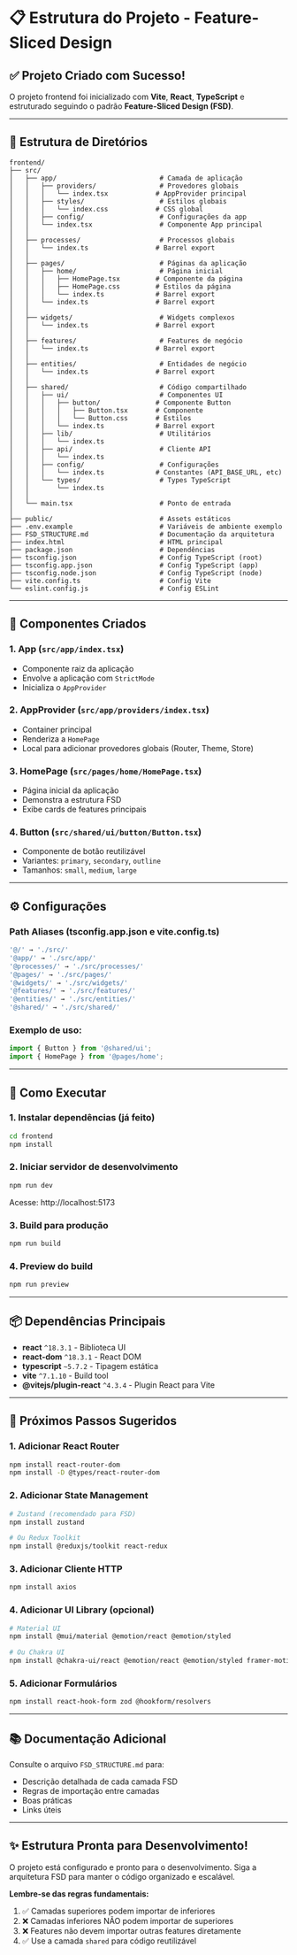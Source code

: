 # 📋 Estrutura do Projeto - Feature-Sliced Design

## ✅ Projeto Criado com Sucesso!

O projeto frontend foi inicializado com **Vite**, **React**, **TypeScript** e estruturado seguindo o padrão **Feature-Sliced Design (FSD)**.

---

## 📁 Estrutura de Diretórios

```
frontend/
├── src/
│   ├── app/                          # Camada de aplicação
│   │   ├── providers/                # Provedores globais
│   │   │   └── index.tsx            # AppProvider principal
│   │   ├── styles/                   # Estilos globais
│   │   │   └── index.css            # CSS global
│   │   ├── config/                   # Configurações da app
│   │   └── index.tsx                 # Componente App principal
│   │
│   ├── processes/                    # Processos globais
│   │   └── index.ts                 # Barrel export
│   │
│   ├── pages/                        # Páginas da aplicação
│   │   ├── home/                     # Página inicial
│   │   │   ├── HomePage.tsx         # Componente da página
│   │   │   ├── HomePage.css         # Estilos da página
│   │   │   └── index.ts             # Barrel export
│   │   └── index.ts                 # Barrel export
│   │
│   ├── widgets/                      # Widgets complexos
│   │   └── index.ts                 # Barrel export
│   │
│   ├── features/                     # Features de negócio
│   │   └── index.ts                 # Barrel export
│   │
│   ├── entities/                     # Entidades de negócio
│   │   └── index.ts                 # Barrel export
│   │
│   ├── shared/                       # Código compartilhado
│   │   ├── ui/                       # Componentes UI
│   │   │   ├── button/              # Componente Button
│   │   │   │   ├── Button.tsx       # Componente
│   │   │   │   └── Button.css       # Estilos
│   │   │   └── index.ts             # Barrel export
│   │   ├── lib/                      # Utilitários
│   │   │   └── index.ts
│   │   ├── api/                      # Cliente API
│   │   │   └── index.ts
│   │   ├── config/                   # Configurações
│   │   │   └── index.ts             # Constantes (API_BASE_URL, etc)
│   │   └── types/                    # Types TypeScript
│   │       └── index.ts
│   │
│   └── main.tsx                      # Ponto de entrada
│
├── public/                           # Assets estáticos
├── .env.example                      # Variáveis de ambiente exemplo
├── FSD_STRUCTURE.md                  # Documentação da arquitetura
├── index.html                        # HTML principal
├── package.json                      # Dependências
├── tsconfig.json                     # Config TypeScript (root)
├── tsconfig.app.json                 # Config TypeScript (app)
├── tsconfig.node.json                # Config TypeScript (node)
├── vite.config.ts                    # Config Vite
└── eslint.config.js                  # Config ESLint
```

---

## 🎯 Componentes Criados

### 1. **App** (`src/app/index.tsx`)
- Componente raiz da aplicação
- Envolve a aplicação com `StrictMode`
- Inicializa o `AppProvider`

### 2. **AppProvider** (`src/app/providers/index.tsx`)
- Container principal
- Renderiza a `HomePage`
- Local para adicionar provedores globais (Router, Theme, Store)

### 3. **HomePage** (`src/pages/home/HomePage.tsx`)
- Página inicial da aplicação
- Demonstra a estrutura FSD
- Exibe cards de features principais

### 4. **Button** (`src/shared/ui/button/Button.tsx`)
- Componente de botão reutilizável
- Variantes: `primary`, `secondary`, `outline`
- Tamanhos: `small`, `medium`, `large`

---

## ⚙️ Configurações

### Path Aliases (tsconfig.app.json e vite.config.ts)

```typescript
'@/' → './src/'
'@app/' → './src/app/'
'@processes/' → './src/processes/'
'@pages/' → './src/pages/'
'@widgets/' → './src/widgets/'
'@features/' → './src/features/'
'@entities/' → './src/entities/'
'@shared/' → './src/shared/'
```

### Exemplo de uso:
```typescript
import { Button } from '@shared/ui';
import { HomePage } from '@pages/home';
```

---

## 🚀 Como Executar

### 1. Instalar dependências (já feito)
```bash
cd frontend
npm install
```

### 2. Iniciar servidor de desenvolvimento
```bash
npm run dev
```
Acesse: http://localhost:5173

### 3. Build para produção
```bash
npm run build
```

### 4. Preview do build
```bash
npm run preview
```

---

## 📦 Dependências Principais

- **react** `^18.3.1` - Biblioteca UI
- **react-dom** `^18.3.1` - React DOM
- **typescript** `~5.7.2` - Tipagem estática
- **vite** `^7.1.10` - Build tool
- **@vitejs/plugin-react** `^4.3.4` - Plugin React para Vite

---

## 🎨 Próximos Passos Sugeridos

### 1. **Adicionar React Router**
```bash
npm install react-router-dom
npm install -D @types/react-router-dom
```

### 2. **Adicionar State Management**
```bash
# Zustand (recomendado para FSD)
npm install zustand

# Ou Redux Toolkit
npm install @reduxjs/toolkit react-redux
```

### 3. **Adicionar Cliente HTTP**
```bash
npm install axios
```

### 4. **Adicionar UI Library (opcional)**
```bash
# Material UI
npm install @mui/material @emotion/react @emotion/styled

# Ou Chakra UI
npm install @chakra-ui/react @emotion/react @emotion/styled framer-motion
```

### 5. **Adicionar Formulários**
```bash
npm install react-hook-form zod @hookform/resolvers
```

---

## 📚 Documentação Adicional

Consulte o arquivo `FSD_STRUCTURE.md` para:
- Descrição detalhada de cada camada FSD
- Regras de importação entre camadas
- Boas práticas
- Links úteis

---

## ✨ Estrutura Pronta para Desenvolvimento!

O projeto está configurado e pronto para o desenvolvimento. Siga a arquitetura FSD para manter o código organizado e escalável.

**Lembre-se das regras fundamentais:**
1. ✅ Camadas superiores podem importar de inferiores
2. ❌ Camadas inferiores NÃO podem importar de superiores
3. ❌ Features não devem importar outras features diretamente
4. ✅ Use a camada `shared` para código reutilizável
